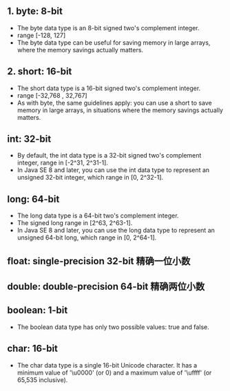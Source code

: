 ## 1. byte: 8-bit

- The byte data type is an 8-bit signed two's complement integer.
- range [-128, 127]
- The byte data type can be useful for saving memory in large arrays, where the memory savings actually matters.

## 2. short: 16-bit

- The short data type is a 16-bit signed two's complement integer.
- range [-32,768 , 32,767]
- As with byte, the same guidelines apply: you can use a short to save memory in large arrays, in situations where the memory savings actually matters.

## int: 32-bit

- By default, the int data type is a 32-bit signed two's complement integer, range in [-2^31, 2^31-1].
- In Java SE 8 and later, you can use the int data type to represent an unsigned 32-bit integer, which range in [0, 2^32-1].

## long: 64-bit

- The long data type is a 64-bit two's complement integer.
- The signed long range in [2^63, 2^63-1].
- In Java SE 8 and later, you can use the long data type to represent an unsigned 64-bit long, which range in [0, 2^64-1].

## float: single-precision 32-bit 精确一位小数

## double: double-precision 64-bit 精确两位小数

## boolean: 1-bit

- The boolean data type has only two possible values: true and false.

## char: 16-bit

- The char data type is a single 16-bit Unicode character. It has a minimum value of '\u0000' (or 0) and a maximum value of '\uffff' (or 65,535 inclusive).
